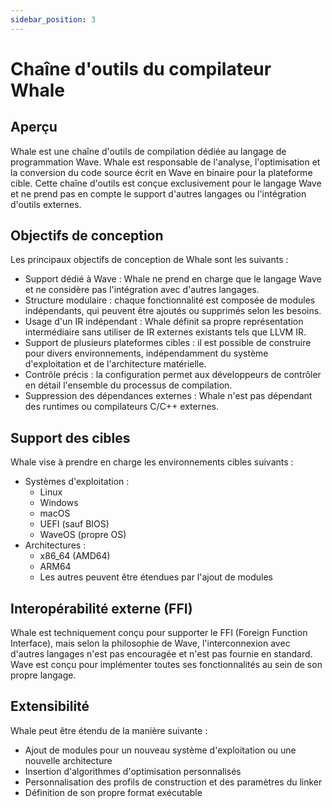 ```yaml
---
sidebar_position: 3
---
```


# Chaîne d'outils du compilateur Whale

## Aperçu

Whale est une chaîne d'outils de compilation dédiée au langage de programmation Wave.
Whale est responsable de l'analyse, l'optimisation et la conversion du code source écrit en Wave en binaire pour la plateforme cible.
Cette chaîne d'outils est conçue exclusivement pour le langage Wave et ne prend pas en compte le support d'autres langages ou l'intégration d'outils externes.

## Objectifs de conception

Les principaux objectifs de conception de Whale sont les suivants :

- Support dédié à Wave : Whale ne prend en charge que le langage Wave et ne considère pas l'intégration avec d'autres langages.
- Structure modulaire : chaque fonctionnalité est composée de modules indépendants, qui peuvent être ajoutés ou supprimés selon les besoins.
- Usage d'un IR indépendant : Whale définit sa propre représentation intermédiaire sans utiliser de IR externes existants tels que LLVM IR.
- Support de plusieurs plateformes cibles : il est possible de construire pour divers environnements, indépendamment du système d'exploitation et de l'architecture matérielle.
- Contrôle précis : la configuration permet aux développeurs de contrôler en détail l'ensemble du processus de compilation.
- Suppression des dépendances externes : Whale n'est pas dépendant des runtimes ou compilateurs C/C++ externes.

## Support des cibles

Whale vise à prendre en charge les environnements cibles suivants :

- Systèmes d'exploitation :
  - Linux
  - Windows
  - macOS
  - UEFI (sauf BIOS)
  - WaveOS (propre OS)
- Architectures :
  - x86_64 (AMD64)
  - ARM64
  - Les autres peuvent être étendues par l'ajout de modules

## Interopérabilité externe (FFI)

Whale est techniquement conçu pour supporter le FFI (Foreign Function Interface), mais selon la philosophie de Wave, l'interconnexion avec d'autres langages n'est pas encouragée et n'est pas fournie en standard.
Wave est conçu pour implémenter toutes ses fonctionnalités au sein de son propre langage.

## Extensibilité

Whale peut être étendu de la manière suivante :

- Ajout de modules pour un nouveau système d'exploitation ou une nouvelle architecture
- Insertion d'algorithmes d'optimisation personnalisés
- Personnalisation des profils de construction et des paramètres du linker
- Définition de son propre format exécutable